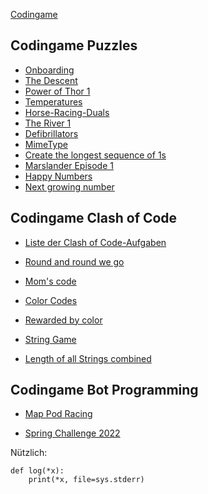 [Codingame](https://www.codingame.com/home)

## Codingame Puzzles

-   [Onboarding](https://www.codingame.com/training/easy/onboarding)
-   [The Descent](https://www.codingame.com/training/easy/the-descent)
-   [Power of Thor 1](https://www.codingame.com/training/easy/power-of-thor-episode-1)
-   [Temperatures](https://www.codingame.com/training/easy/temperatures)
-   [Horse-Racing-Duals](https://www.codingame.com/training/easy/horse-racing-duals)
-   [The River 1](https://www.codingame.com/training/easy/the-river-i-)
-   [Defibrillators](https://www.codingame.com/training/easy/defibrillators)
-   [MimeType](https://www.codingame.com/training/easy/mime-type)
-   [Create the longest sequence of 1s](https://www.codingame.com/training/easy/create-the-longest-sequence-of-1s)
-   [Marslander Episode 1](https://www.codingame.com/training/easy/mars-lander-episode-1)
-   [Happy Numbers](https://www.codingame.com/training/easy/happy-numbers)
-   [Next growing number](https://www.codingame.com/training/easy/next-growing-number)

## Codingame Clash of Code

-   [Liste der Clash of Code-Aufgaben](https://eulerschezahl.herokuapp.com/codingame/puzzles/)

-   [Round and round we go](https://www.codingame.com/ide/demo/873603c1e90bf4ae0082e0301f7b7127c77732)
-   [Mom's code](https://www.codingame.com/ide/demo/8962442d406fb7eb156976c3f6395c9cf39399)
-   [Color Codes](https://www.codingame.com/ide/demo/840248a983d4c0e0597d9f62a5333421698c05)
-   [Rewarded by color](https://www.codingame.com/ide/demo/89600103ff374def3f38c23a97eaf91f7a4182)
-   [String Game](https://www.codingame.com/contribute/view/7263300a83cf4aad1573c6e6abb28a56e2d2)
-   [Length of all Strings combined](https://www.codingame.com/contribute/view/198bb07d4181035e6d8a696cfae37ea97f7)

## Codingame Bot Programming

-   [Map Pod Racing](./madPodRacing/madPodRacing.md)

-   [Spring Challenge 2022](./springChallenge2022/schritte.md)

Nützlich:

```
def log(*x):
    print(*x, file=sys.stderr)
```
